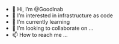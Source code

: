 - 👋 Hi, I’m @Goodlnab
- 👀 I’m interested in infrastructure as code
- 🌱 I’m currently learning 
- 💞️ I’m looking to collaborate on ...
- 📫 How to reach me ...

<!---
Goodlnab/Goodlnab is a ✨ special ✨ repository because its `README.md` (this file) appears on your GitHub profile.
You can click the Preview link to take a look at your changes.
--->

